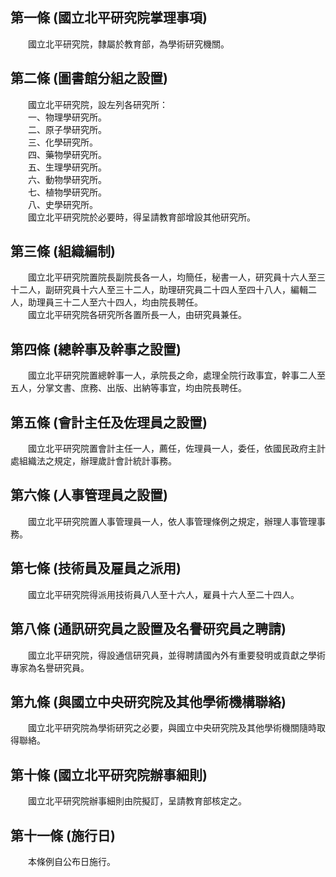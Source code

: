 第一條 (國立北平研究院掌理事項)
-------------------------------
　　國立北平研究院，隸屬於教育部，為學術研究機關。  


第二條 (圖書館分組之設置)
-------------------------
　　國立北平研究院，設左列各研究所：  
　　一、物理學研究所。　　  
　　二、原子學研究所。  
　　三、化學研究所。  
　　四、藥物學研究所。  
　　五、生理學研究所。　　  
　　六、動物學研究所。  
　　七、植物學研究所。  
　　八、史學研究所。  
　　國立北平研究院於必要時，得呈請教育部增設其他研究所。　　  


第三條 (組織編制)
-----------------
　　國立北平研究院置院長副院長各一人，均簡任，秘書一人，研究員十六人至三十二人，副研究員十六人至三十二人，助理研究員二十四人至四十八人，編輯二人，助理員三十二人至六十四人，均由院長聘任。  
　　國立北平研究院各研究所各置所長一人，由研究員兼任。　　  


第四條 (總幹事及幹事之設置)
---------------------------
　　國立北平研究院置總幹事一人，承院長之命，處理全院行政事宜，幹事二人至五人，分掌文書、庶務、出版、出納等事宜，均由院長聘任。  


第五條 (會計主任及佐理員之設置)
-------------------------------
　　國立北平研究院置會計主任一人，薦任，佐理員一人，委任，依國民政府主計處組織法之規定，辦理歲計會計統計事務。  


第六條 (人事管理員之設置)
-------------------------
　　國立北平研究院置人事管理員一人，依人事管理條例之規定，辦理人事管理事務。  


第七條 (技術員及雇員之派用)
---------------------------
　　國立北平研究院得派用技術員八人至十六人，雇員十六人至二十四人。　　  


第八條 (通訊研究員之設置及名譽研究員之聘請)
-------------------------------------------
　　國立北平研究院，得設通信研究員，並得聘請國內外有重要發明或貢獻之學術專家為名譽研究員。  


第九條 (與國立中央研究院及其他學術機構聯絡)
-------------------------------------------
　　國立北平研究院為學術研究之必要，與國立中央研究院及其他學術機關隨時取得聯絡。  


第十條 (國立北平研究院辦事細則)
-------------------------------
　　國立北平研究院辦事細則由院擬訂，呈請教育部核定之。  


第十一條 (施行日)
-----------------
　　本條例自公布日施行。